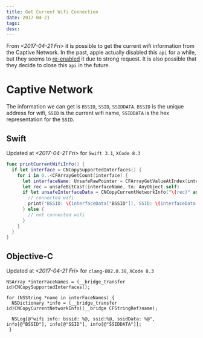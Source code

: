 ```yaml
---
title: Get Current Wifi Connection
date: 2017-04-21
tags:
desc:
---
```

From *<2017-04-21 Fri>* it is possible to get the current wifi information from the Captive Network. In the past, apple actually disabled this `api` for a while, but they seems to [re-enabled](http://stackoverflow.com/questions/31555640/how-to-get-wifi-ssid-in-ios9-after-captivenetwork-is-deprecated-and-calls-for-wi) it due to strong request. It is also possible that they decide to close this `api` in the future.

<!--more-->

# Captive Network
The information we can get is `BSSID`, `SSID`, `SSIDDATA`. `BSSID` is the unique address for wifi, `SSID` is the current wifi name, `SSIDDATA` is the hex representation for the `SSID`.

## Swift
Updated at *<2017-04-21 Fri>* for `Swift 3.1`, `XCode 8.3`

```swift
func printCurrentWifiInfo() {
  if let interface = CNCopySupportedInterfaces() {
    for i in 0..<CFArrayGetCount(interface) {
      let interfaceName: UnsafeRawPointer = CFArrayGetValueAtIndex(interface, i)
      let rec = unsafeBitCast(interfaceName, to: AnyObject.self)
      if let unsafeInterfaceData = CNCopyCurrentNetworkInfo("\(rec)" as CFString), let interfaceData = unsafeInterfaceData as? [String : AnyObject] {
        // connected wifi
        print("BSSID: \(interfaceData["BSSID"]), SSID: \(interfaceData["SSID"]), SSIDDATA: \(interfaceData["SSIDDATA"])")
      } else {
        // not connected wifi
      }
    }
  }
}
```

## Objective-C
Updated at *<2017-04-21 Fri>* for `clang-802.0.38`, `XCode 8.3`

```objc
NSArray *interFaceNames = (__bridge_transfer id)CNCopySupportedInterfaces();

for (NSString *name in interFaceNames) {
  NSDictionary *info = (__bridge_transfer id)CNCopyCurrentNetworkInfo((__bridge CFStringRef)name);

  NSLog[@"wifi info: bssid: %@, ssid:%@, ssidData: %@", info[@"BSSID"], info[@"SSID"], info[@"SSIDDATA"]];
 }
```
